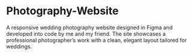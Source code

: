 # Photography-Website
A responsive wedding photography website designed in Figma and developed into code by me and my friend. The site showcases a professional photographer’s work with a clean, elegant layout tailored for weddings.
